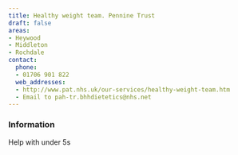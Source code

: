 ```yaml
---
title: Healthy weight team. Pennine Trust
draft: false
areas:
- Heywood
- Middleton
- Rochdale
contact:
  phone:
  - 01706 901 822
  web_addresses:
  - http://www.pat.nhs.uk/our-services/healthy-weight-team.htm
  - Email to pah-tr.bhhdietetics@nhs.net
---
```


### Information
Help with under 5s

